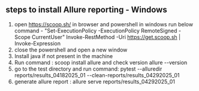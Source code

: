 ## steps to install Allure reporting - Windows 

1. open https://scoop.sh/ in browser and powershell in windows run below command - "Set-ExecutionPolicy -ExecutionPolicy RemoteSigned -Scope CurrentUser"
Invoke-RestMethod -Uri https://get.scoop.sh | Invoke-Expression 
2. close the powershell and open a new window 
3. Install java if not present in  the machine
4. Run command : scoop install allure and check version allure --version
5. go to the test directory and run command: pytest --alluredir reports/results_04182025_01 --clean-reports/results_04292025_01
6. generate allure report : allure serve reports/results_04292025_01